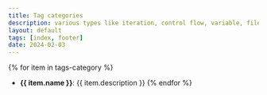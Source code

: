 ```yaml
---
title: Tag categories
description: various types like iteration, control flow, variable, file & language.
layout: default
tags: [index, footer]
date: 2024-02-03
---
```

{% for item in tags-category %}
- **{{ item.name }}**: {{ item.description }}
{% endfor %}